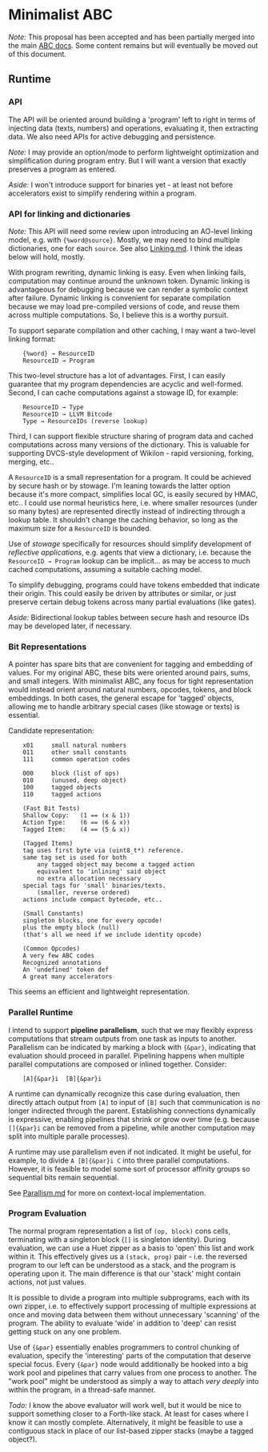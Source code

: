 
# Minimalist ABC

*Note:* This proposal has been accepted and has been partially merged into the main [ABC docs](AboutABC.md). Some content remains but will eventually be moved out of this document.

## Runtime

### API

The API will be oriented around building a 'program' left to right in terms of injecting data (texts, numbers) and operations, evaluating it, then extracting data. We also need APIs for active debugging and persistence.

*Note:* I may provide an option/mode to perform lightweight optimization and simplification during program entry. But I will want a version that exactly preserves a program as entered.

*Aside:* I won't introduce support for binaries yet - at least not before accelerators exist to simplify rendering within a program. 

### API for linking and dictionaries

*Note:* This API will need some review upon introducing an AO-level linking model, e.g. with `{%word@source}`. Mostly, we may need to bind multiple dictionaries, one for each `source`. See also [Linking.md](Linking.md). I think the ideas below will hold, mostly.

With program rewriting, dynamic linking is easy. Even when linking fails, computation may continue around the unknown token. Dynamic linking is advantageous for debugging because we can render a symbolic context after failure. Dynamic linking is convenient for separate compilation because we may load pre-compiled versions of code, and reuse them across multiple computations. So, I believe this is a worthy pursuit.

To support separate compilation and other caching, I may want a two-level linking format:

        {%word} → ResourceID
        ResourceID → Program

This two-level structure has a lot of advantages. First, I can easily guarantee that my program dependencies are acyclic and well-formed. Second, I can cache computations against a stowage ID, for example:

        ResourceID → Type
        ResourceID → LLVM Bitcode
        Type → ResourceIDs (reverse lookup)

Third, I can support flexible structure sharing of program data and cached computations across many versions of the dictionary. This is valuable for supporting DVCS-style development of Wikilon - rapid versioning, forking, merging, etc..

A `ResourceID` is a small representation for a program. It could be achieved by secure hash or by stowage. I'm leaning towards the latter option because it's more compact, simplifies local GC, is easily secured by HMAC, etc.. I could use normal heuristics here, i.e. where smaller resources (under so many bytes) are represented directly instead of indirecting through a lookup table. It shouldn't change the caching behavior, so long as the maximum size for a `ResourceID` is bounded.

Use of *stowage* specifically for resources should simplify development of *reflective applications*, e.g. agents that view a dictionary, i.e. because the `ResourceID → Program` lookup can be implicit... as may be access to much cached computations, assuming a suitable caching model.

To simplify debugging, programs could have tokens embedded that indicate their origin. This could easily be driven by attributes or similar, or just preserve certain debug tokens across many partial evaluations (like gates).

*Aside:* Bidirectional lookup tables between secure hash and resource IDs may be developed later, if necessary.

### Bit Representations

A pointer has spare bits that are convenient for tagging and embedding of values. For my original ABC, these bits were oriented around pairs, sums, and small integers. With minimalist ABC, any focus for tight representation would instead orient around natural numbers, opcodes, tokens, and block embeddings. In both cases, the general escape for 'tagged' objects, allowing me to handle arbitrary special cases (like stowage or texts) is essential.

Candidate representation:

        x01     small natural numbers
        011     other small constants 
        111     common operation codes

        000     block (list of ops)
        010     (unused, deep object)
        100     tagged objects
        110     tagged actions

        (Fast Bit Tests)
        Shallow Copy:   (1 == (x & 1))
        Action Type:    (6 == (6 & x))
        Tagged Item:    (4 == (5 & x))

        (Tagged Items)
        tag uses first byte via (uint8_t*) reference.
        same tag set is used for both
            any tagged object may become a tagged action
            equivalent to 'inlining' said object
            no extra allocation necessary
        special tags for 'small' binaries/texts.
            (smaller, reverse ordered)
        actions include compact bytecode, etc..

        (Small Constants)
        singleton blocks, one for every opcode!
        plus the empty block (null)
        (that's all we need if we include identity opcode)

        (Common Opcodes)
        A very few ABC codes
        Recognized annotations
        An 'undefined' token def 
        A great many accelerators

This seems an efficient and lightweight representation.

### Parallel Runtime

I intend to support **pipeline parallelism**, such that we may flexibly express computations that stream outputs from one task as inputs to another. Parallelism can be indicated by marking a block with `{&par}`, indicating that evaluation should proceed in parallel. Pipelining happens when multiple parallel computations are composed or inlined together. Consider:

        [A]{&par}i  [B]{&par}i

A runtime can dynamically recognize this case during evaluation, then directly attach output from `[A]` to input of `[B]` such that communication is no longer indirected through the parent. Establishing connections dynamically is expressive, enabling pipelines that shrink or grow over time (e.g. because `[]{&par}i` can be removed from a pipeline, while another computation may split into multiple paralle processes).

A runtime may use parallelism even if not indicated. It might be useful, for example, to divide `A [B]{&par}i C` into three parallel computations. However, it is feasible to model some sort of processor affinity groups so sequential bits remain sequential.

See [Parallism.md](Parallelism.md) for more on context-local implementation.

### Program Evaluation

The normal program representation a list of `(op, block)` cons cells, terminating with a singleton block (`[]` is singleton identity). During evaluation, we can use a Huet zipper as a basis to 'open' this list and work within it. This effectively gives us a `(stack, prog)` pair - i.e. the reversed program to our left can be understood as a stack, and the program is operating upon it. The main difference is that our 'stack' might contain actions, not just values. 

It is possible to divide a program into multiple subprograms, each with its own zipper, i.e. to effectively support processing of multiple expressions at once and moving data between them without unnecessary 'scanning' of the program. The ability to evaluate 'wide' in addition to 'deep' can resist getting stuck on any one problem.

Use of `{&par}` essentially enables programmers to control chunking of evaluation, specify the 'interesting' parts of the computation that deserve special focus. Every `{&par}` node would additionally be hooked into a big work pool and pipelines that carry values from one process to another. The "work pool" might be understood as simply a way to attach *very deeply* into within the program, in a thread-safe manner.

*Todo:* I know the above evaluator will work well, but it would be nice to support something closer to a Forth-like stack. At least for cases where I know it can mostly complete. Alternatively, it might be feasible to use a contiguous stack in place of our list-based zipper stacks (maybe a tagged object?).

